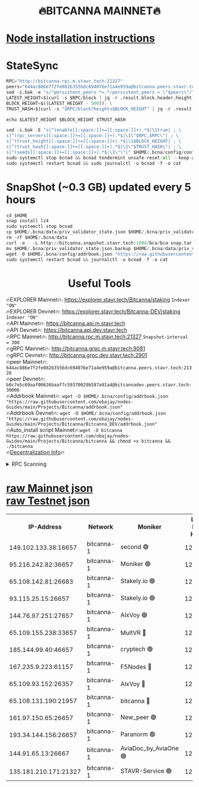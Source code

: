 <h1 align="center"> 🔥BITCANNA MAINNET🔥</h1>


[Node installation instructions](https://github.com/obajay/nodes-Guides/tree/main/Projects/Bitcanna)
=

# StateSync
```python
RPC="http://bitcanna.rpc.m.stavr.tech:21327"
peers="644ac886e7f2fe082b3556dc694076e71a4e959a@bitcanna.peers.stavr.tech:21326"
sed -i.bak -e "s/^persistent_peers *=.*/persistent_peers = \"$peers\"/" $HOME/.bcna/config/config.toml
LATEST_HEIGHT=$(curl -s $RPC/block | jq -r .result.block.header.height); \
BLOCK_HEIGHT=$((LATEST_HEIGHT - 500)); \
TRUST_HASH=$(curl -s "$RPC/block?height=$BLOCK_HEIGHT" | jq -r .result.block_id.hash)

echo $LATEST_HEIGHT $BLOCK_HEIGHT $TRUST_HASH

sed -i.bak -E "s|^(enable[[:space:]]+=[[:space:]]+).*$|\1true| ; \
s|^(rpc_servers[[:space:]]+=[[:space:]]+).*$|\1\"$RPC,$RPC\"| ; \
s|^(trust_height[[:space:]]+=[[:space:]]+).*$|\1$BLOCK_HEIGHT| ; \
s|^(trust_hash[[:space:]]+=[[:space:]]+).*$|\1\"$TRUST_HASH\"| ; \
s|^(seeds[[:space:]]+=[[:space:]]+).*$|\1\"\"|" $HOME/.bcna/config/config.toml
sudo systemctl stop bcnad && bcnad tendermint unsafe-reset-all --keep-addr-book
sudo systemctl restart bcnad && sudo journalctl -u bcnad -f -o cat
```
# SnapShot (~0.3 GB) updated every 5 hours
```python
cd $HOME
snap install lz4
sudo systemctl stop bcnad
cp $HOME/.bcna/data/priv_validator_state.json $HOME/.bcna/priv_validator_state.json.backup
rm -rf $HOME/.bcna/data
curl -o - -L http://bitcanna.snapshot.stavr.tech:1004/bca/bca-snap.tar.lz4 | lz4 -c -d - | tar -x -C $HOME/.bcna --strip-components 2
mv $HOME/.bcna/priv_validator_state.json.backup $HOME/.bcna/data/priv_validator_state.json
wget -O $HOME/.bcna/config/addrbook.json "https://raw.githubusercontent.com/obajay/nodes-Guides/main/Projects/Bitcanna/addrbook.json"
sudo systemctl restart bcnad && journalctl -u bcnad -f -o cat
```

 <h1 align="center"> Useful Tools</h1>

🔥EXPLORER Mainnet🔥:    https://explorer.stavr.tech/Bitcanna/staking          `Indexer "ON"` \
🔥EXPLORER Devnet🔥:     https://explorer.stavr.tech/Bitcanna-DEV/staking     `Indexer "ON"` \
🔥API Mainnet🔥:         https://bitcanna.api.m.stavr.tech \
🔥API Devnet🔥:          https://bitcanna.api.dev.stavr.tech \
🔥RPC Mainnet🔥:         http://bitcanna.rpc.m.stavr.tech:21327         `Snapshot-interval = 300` \
🔥gRPC Mainnet🔥:        http://bitcanna.grpc.m.stavr.tech:9081 \
🔥gRPC Devnet🔥:         http://bitcanna.grpc.dev.stavr.tech:2901 \
🔥peer Mainnet🔥:        `644ac886e7f2fe082b3556dc694076e71a4e959a@bitcanna.peers.stavr.tech:21326` \
🔥peer Devnet🔥:         `b0c7e5c69aaf00626baaf7c59370029b587a91a4@bitcannadev.peers.stavr.tech:30006` \
🔥Addrbook Mainnet🔥:    ```wget -O $HOME/.bcna/config/addrbook.json "https://raw.githubusercontent.com/obajay/nodes-Guides/main/Projects/Bitcanna/addrbook.json"``` \
🔥Addrbook Devnet🔥:    ```wget -O $HOME/.bcna/config/addrbook.json "https://raw.githubusercontent.com/obajay/nodes-Guides/main/Projects/Bitcanna/Bitcanna_DEV/addrbook.json"``` \
🔥Auto_install script Mainnet🔥:```wget -O bitcanna https://raw.githubusercontent.com/obajay/nodes-Guides/main/Projects/Bitcanna/bitcanna && chmod +x bitcanna && ./bitcanna``` \
🔥[Decentralization Info](https://github.com/obajay/StateSync-snapshots/tree/main/Projects/Bitcanna/Decentralization)🔥


<details>
<summary>RPC Scanning</summary>

<h2 align="center"> We scan nodes in real time every 4 hours. And we provide the final result of RPC endpoints.
We cannot influence the operation of these nodes in any way. </h2>


```python
If Voting Power is higher than 0 --> then the Node is a validator of the network and may be subject to attack and be a potential threat to the chain.
```
```python
We marked such validators with a red symbol
```

</details>

[raw Mainnet json](https://rpc-check.bcam.stavr.tech/bcam/rpc-bcam-result.json) \
[raw Testnet json](https://github.com/obajay/StateSync-snapshots/tree/main/Projects/Bitcanna/Rpc-Check-Testnet)
=



<table><tr><th>IP-Address</th><th>Network</th><th>Moniker</th><th>Latest Block Height</th><th>Earliest Block Height</th><th>Catching Up</th><th>Tx Index</th><th>Voting Power</th><th>Scan Time</th></tr><tr><td>149.102.133.38:16657</td><td>bitcanna-1</td><td>second 🟢</td><td>12331615</td><td>1</td><td>False</td><td>on</td><td>0</td><td>2024-01-28T15:16:17.440186668UTC</td></tr><tr><td>95.216.242.82:36657</td><td>bitcanna-1</td><td>Moniker 🟢</td><td>12331604</td><td>5776907</td><td>False</td><td>on</td><td>0</td><td>2024-01-28T15:15:15.193903653UTC</td></tr><tr><td>65.108.142.81:26683</td><td>bitcanna-1</td><td>Stakely.io 🟢</td><td>12331609</td><td>6152001</td><td>False</td><td>on</td><td>0</td><td>2024-01-28T15:15:41.323180705UTC</td></tr><tr><td>93.115.25.15:26657</td><td>bitcanna-1</td><td>Stakely.io 🟢</td><td>12331608</td><td>6520001</td><td>False</td><td>on</td><td>0</td><td>2024-01-28T15:15:34.805714865UTC</td></tr><tr><td>144.76.97.251:27657</td><td>bitcanna-1</td><td>AlxVoy 🟢</td><td>12331613</td><td>8805201</td><td>False</td><td>on</td><td>0</td><td>2024-01-28T15:16:06.810213830UTC</td></tr><tr><td>65.109.155.238:33657</td><td>bitcanna-1</td><td>MultVR 🔴</td><td>12331610</td><td>9933415</td><td>False</td><td>on</td><td>351984</td><td>2024-01-28T15:15:48.259215500UTC</td></tr><tr><td>185.144.99.40:46657</td><td>bitcanna-1</td><td>cryptech 🟢</td><td>12331604</td><td>11528001</td><td>False</td><td>on</td><td>0</td><td>2024-01-28T15:15:10.750841040UTC</td></tr><tr><td>167.235.9.223:61157</td><td>bitcanna-1</td><td>F5Nodes 🔴</td><td>12331611</td><td>12084001</td><td>False</td><td>on</td><td>570</td><td>2024-01-28T15:15:50.577104298UTC</td></tr><tr><td>65.109.93.152:26357</td><td>bitcanna-1</td><td>AlxVoy 🔴</td><td>12331615</td><td>12109301</td><td>False</td><td>on</td><td>1391754</td><td>2024-01-28T15:16:18.057825930UTC</td></tr><tr><td>65.108.131.190:21957</td><td>bitcanna-1</td><td>bitcanna 🔴</td><td>12331611</td><td>12231611</td><td>False</td><td>on</td><td>409311</td><td>2024-01-28T15:15:55.170254193UTC</td></tr><tr><td>161.97.150.65:26657</td><td>bitcanna-1</td><td>New_peer 🟢</td><td>12331609</td><td>12254001</td><td>False</td><td>on</td><td>0</td><td>2024-01-28T15:15:41.605189620UTC</td></tr><tr><td>193.34.144.156:26657</td><td>bitcanna-1</td><td>Paranorm 🟢</td><td>12331611</td><td>12271301</td><td>False</td><td>on</td><td>0</td><td>2024-01-28T15:15:55.531105890UTC</td></tr><tr><td>144.91.65.13:26667</td><td>bitcanna-1</td><td>AviaDoc_by_AviaOne 🟢</td><td>12331613</td><td>12321001</td><td>False</td><td>on</td><td>0</td><td>2024-01-28T15:16:04.138232977UTC</td></tr><tr><td>135.181.210.171:21327</td><td>bitcanna-1</td><td>STAVR-Service 🟢</td><td>12331613</td><td>12329701</td><td>False</td><td>on</td><td>0</td><td>2024-01-28T15:16:06.565380115UTC</td></tr></table>
